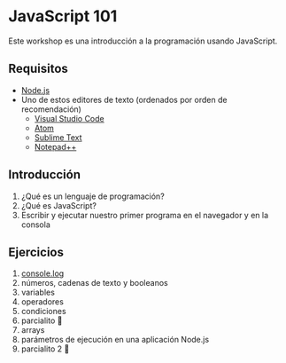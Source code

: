 # JavaScript 101

Este workshop es una introducción a la programación usando JavaScript.

## Requisitos

* [Node.js](https://nodejs.org/en/)
* Uno de estos editores de texto (ordenados por orden de recomendación)
  * [Visual Studio Code](https://code.visualstudio.com/)
  * [Atom](https://atom.io/)
  * [Sublime Text](https://www.sublimetext.com/)
  * [Notepad++](https://notepad-plus-plus.org/)

## Introducción

1. ¿Qué es un lenguaje de programación?
1. ¿Qué es JavaScript?
1. Escribir y ejecutar nuestro primer programa en el navegador y en la consola

## Ejercicios

1. [console.log](/ejercicios/01.md)
1. números, cadenas de texto y booleanos
1. variables
1. operadores
1. condiciones
1. parcialito 🙊
1. arrays
1. parámetros de ejecución en una aplicación Node.js
1. parcialito 2 🙊
